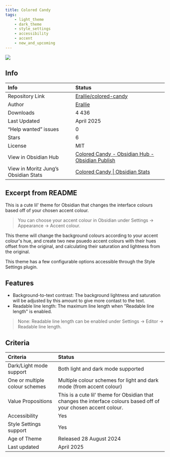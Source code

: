 ```yaml
---
title: Colored Candy
tags:
    - light_theme
    - dark_theme
    - style_settings
    - accessibility
    - accent
    - new_and_upcoming
---
```


<img src="https://raw.githubusercontent.com/Erallie/colored-candy/refs/heads/master/Attachments/colored-candy-combined-preview-2.png">

## Info
| Info | Status |
| :--- | :--- |
| Repository Link | [Erallie/colored-candy](https://github.com/Erallie/colored-candy) |
| Author | [Erallie](https://github.com/Erallie) |
| Downloads | 4 436 |
| Last Updated | April 2025 |
| “Help wanted” issues | 0 |
| Stars | 6 |
| License | MIT |
| View in Obsidian Hub | [Colored Candy \- Obsidian Hub \- Obsidian Publish](https://publish.obsidian.md/hub/02+-+Community+Expansions/02.05+All+Community+Expansions/Themes/colored+Candy) |
| View in Moritz Jung’s Obsidian Stats | [Colored Candy \| Obsidian Stats](https://www.moritzjung.dev/obsidian-stats/themes/colored-candy/) |

## Excerpt from README
This is a cute lil' theme for Obsidian that changes the interface colours based off of your chosen accent colour.

> You can choose your accent colour in Obsidian under Settings → Appearance → Accent colour.

This theme will change the background colours according to your accent colour's hue, and create two new psuedo accent colours with their hues offset from the original, and calculating their saturation and lightness from the original.

This theme has a few configurable options accessible through the Style Settings plugin.

## Features
- Background-to-text contrast: The background lightness and saturation will be adjusted by this amount to give more contast to the text.
- Readable line length: The maximum line length when "Readable line length" is enabled.
> None: Readable line length can be enabled under Settings → Editor → Readable line length.

## Criteria
| Criteria | Status | 
| :--- | :--- | 
| Dark/Light mode support | Both light and dark mode supported | 
| One or multiple colour schemes | Multiple colour schemes for light and dark mode (from accent colour) | 
| Value Propositions | This is a cute lil' theme for Obsidian that changes the interface colours based off of your chosen accent colour. |
| Accessibility | Yes | 
| Style Settings support | Yes | 
| Age of Theme | Released 28 August 2024 | 
| Last updated | April 2025 | 